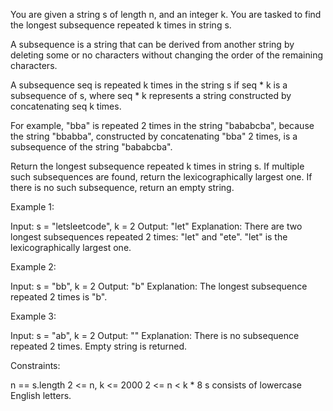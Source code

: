 You are given a string s of length n, and an integer k. You are tasked to
find the longest subsequence repeated k times in string s.

A subsequence is a string that can be derived from another string by deleting
some or no characters without changing the order of the remaining
characters.

A subsequence seq is repeated k times in the string s if seq * k is a
subsequence of s, where seq * k represents a string constructed by
concatenating seq k times.


For example, "bba" is repeated 2 times in the string "bababcba", because the
string "bbabba", constructed by concatenating "bba" 2 times, is a subsequence
of the string "bababcba".


Return the longest subsequence repeated k times in string s. If multiple such
subsequences are found, return the lexicographically largest one. If there is
no such subsequence, return an empty string.


Example 1:


Input: s = "letsleetcode", k = 2
Output: "let"
Explanation: There are two longest subsequences repeated 2 times: "let" and
"ete".
"let" is the lexicographically largest one.


Example 2:


Input: s = "bb", k = 2
Output: "b"
Explanation: The longest subsequence repeated 2 times is "b".


Example 3:


Input: s = "ab", k = 2
Output: ""
Explanation: There is no subsequence repeated 2 times. Empty string is
returned.



Constraints:


n == s.length
2 <= n, k <= 2000
2 <= n < k * 8
s consists of lowercase English letters.




